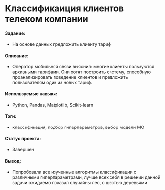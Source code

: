 # Классификаиция клиентов телеком компании

#### Задание: 
- На основе данных предложить клиенту тариф

#### Описание:
- Оператор мобильной связи выяснил: многие клиенты пользуются архивными тарифами. Они хотят построить систему, способную проанализировать поведение клиентов и предложить пользователям один из новых тариф.

#### Используемые навыки:
- Python, Pandas, Matplotlib, Scikit-learn

#### Тэги:
- классификация, подбор гиперпараметров, выбор модели МО

#### Статус проекта: 
- Завершен 

#### Вывод: 
- Попробовали все изученные алгоритмы классификации с различными гиперпараметрами, лучше всех себя в решении данной задачи ожидаемо показал случайны лес, с шестью деревьями
